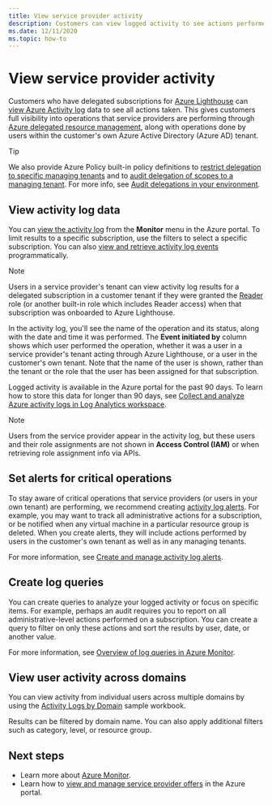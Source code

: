```yaml
---
title: View service provider activity
description: Customers can view logged activity to see actions performed by service providers through Azure delegated resource management.
ms.date: 12/11/2020
ms.topic: how-to
---
```


# View service provider activity

Customers who have delegated subscriptions for [Azure Lighthouse](../overview.md) can [view Azure Activity log](../../azure-monitor/platform/platform-logs-overview.md) data to see all actions taken. This gives customers full visibility into operations that service providers are performing through [Azure delegated resource management](../concepts/azure-delegated-resource-management.md), along with operations done by users within the customer's own Azure Active Directory (Azure AD) tenant.

> [!TIP]
> We also provide Azure Policy built-in policy definitions to [restrict delegation to specific managing tenants](https://github.com/Azure/azure-policy/blob/master/built-in-policies/policyDefinitions/Lighthouse/AllowCertainManagingTenantIds_Deny.json) and to [audit delegation of scopes to a managing tenant](https://github.com/Azure/azure-policy/blob/master/built-in-policies/policyDefinitions/Lighthouse/Lighthouse_Delegations_Audit.json). For more info, see [Audit delegations in your environment](view-manage-service-providers.md#audit-delegations-in-your-environment).

## View activity log data

You can [view the activity log](../../azure-monitor/platform/activity-log.md#view-the-activity-log) from the **Monitor** menu in the Azure portal. To limit results to a specific subscription, use the filters to select a specific subscription. You can also [view and retrieve activity log events](../../azure-monitor/platform/activity-log.md#view-the-activity-log) programmatically.

> [!NOTE]
> Users in a service provider's tenant can view activity log results for a delegated subscription in a customer tenant if they were granted the [Reader](../../role-based-access-control/built-in-roles.md#reader) role (or another built-in role which includes Reader access) when that subscription was onboarded to Azure Lighthouse.

In the activity log, you'll see the name of the operation and its status, along with the date and time it was performed. The **Event initiated by** column shows which user performed the operation, whether it was a user in a service provider's tenant acting through Azure Lighthouse, or a user in the customer's own tenant. Note that the name of the user is shown, rather than the tenant or the role that the user has been assigned for that subscription.

Logged activity is available in the Azure portal for the past 90 days. To learn how to store this data for longer than 90 days, see [Collect and analyze Azure activity logs in Log Analytics workspace](../../azure-monitor/platform/activity-log.md).

> [!NOTE]
> Users from the service provider appear in the activity log, but these users and their role assignments are not shown in **Access Control (IAM)** or when retrieving role assignment info via APIs.

## Set alerts for critical operations

To stay aware of critical operations that service providers (or users in your own tenant) are performing, we recommend creating [activity log alerts](../../azure-monitor/platform/activity-log-alerts.md). For example, you may want to track all administrative actions for a subscription, or be notified when any virtual machine in a particular resource group is deleted. When you create alerts, they will include actions performed by users in the customer's own tenant as well as in any managing tenants.

For more information, see [Create and manage activity log alerts](../../azure-monitor/platform/alerts-activity-log.md).

## Create log queries

You can create queries to analyze your logged activity or focus on specific items. For example, perhaps an audit requires you to report on all administrative-level actions performed on a subscription. You can create a query to filter on only these actions and sort the results by user, date, or another value.

For more information, see [Overview of log queries in Azure Monitor](../../azure-monitor/log-query/log-query-overview.md).

## View user activity across domains

You can view activity from individual users across multiple domains by using the [Activity Logs by Domain](https://github.com/Azure/Azure-Lighthouse-samples/tree/master/templates/workbook-activitylogs-by-domain) sample workbook.

Results can be filtered by domain name. You can also apply additional filters such as category, level, or resource group.

## Next steps

- Learn more about [Azure Monitor](../../azure-monitor/index.yml).
- Learn how to [view and manage service provider offers](view-manage-service-providers.md) in the Azure portal.
